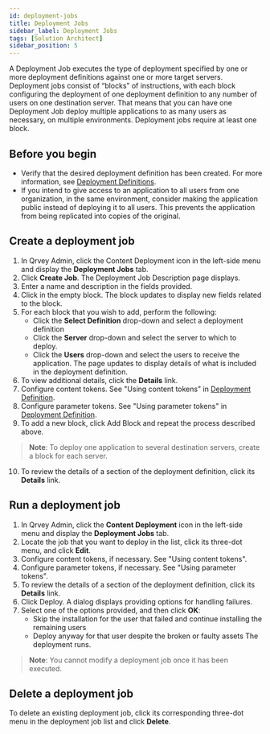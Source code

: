 ```yaml
---
id: deployment-jobs 
title: Deployment Jobs
sidebar_label: Deployment Jobs
tags: [Solution Architect]
sidebar_position: 5
---
```


<div style={{textAlign: "justify"}}>

A Deployment Job executes the type of deployment specified by one or more deployment definitions against one or more target servers. Deployment jobs consist of “blocks” of instructions, with each block configuring the deployment of one deployment definition to any number of users on one destination server. That means that you can have one Deployment Job deploy multiple applications to as many users as necessary, on multiple environments. Deployment jobs require at least one block.
  

## Before you begin
* Verify that the desired deployment definition has been created. For more information, see [Deployment Definitions](../08-Content%20Deployment/definitions.md). 
* If you intend to give access to an application to all users from one organization, in the same environment, consider making the application public instead of deploying it to all users. This prevents the application from being replicated into copies of the original.

## Create a deployment job
1. In Qrvey Admin, click the Content Deployment icon in the left-side menu and display the **Deployment Jobs** tab. 
2. Click **Create Job**. The Deployment Job Description page displays. 
3. Enter a name and description in the fields provided.
4. Click in the empty block. The block updates to display new fields related to the block. 
5. For each block that you wish to add, perform the following:
    * Click the **Select Definition** drop-down and select a deployment definition
    * Click the **Server** drop-down and select the server to which to deploy. 
    * Click the **Users** drop-down and select the users to receive the application. 
  The page updates to display details of what is included in the deployment definition. 
6. To view additional details, click the **Details** link. 
7. Configure content tokens. See "Using content tokens" in [Deployment Definition](../08-Content%20Deployment/definitions.md). 
8. Configure parameter tokens. See "Using parameter tokens" in [Deployment Definition](../08-Content%20Deployment/definitions.md).
9. To add a new block, click Add Block and repeat the process described above.  
  > **Note**: To deploy one application to several destination servers, create a block for each server. 
10. To review the details of a section of the deployment definition, click its **Details** link. 

## Run a deployment job
1. In Qrvey Admin, click the **Content Deployment** icon in the left-side menu and display the **Deployment Jobs** tab. 
2. Locate the job that you want to deploy in the list, click its three-dot menu, and click **Edit**. 
3. Configure content tokens, if necessary. See "Using content tokens". 
4. Configure parameter tokens, if necessary. See "Using parameter tokens".
5. To review the details of a section of the deployment definition, click its **Details** link. 
6. Click Deploy. A dialog displays providing options for handling failures. 
7. Select one of the options provided, and then click **OK**:
    * Skip the installation for the user that failed and continue installing the remaining users
    * Deploy anyway for that user despite the broken or faulty assets
  The deployment runs. 
  > **Note**: You cannot modify a deployment job once it has been executed. 


## Delete a deployment job
To delete an existing deployment job, click its corresponding three-dot menu in the deployment job list and click **Delete**. 



</div>